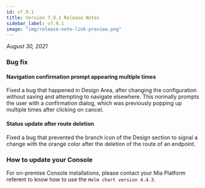 ```yaml
---
id: v7.9.1
title: Version 7.9.1 Release Notes
sidebar_label: v7.9.1
image: "img/release-note-link-preview.png"
---
```


_August 30, 2021_

### Bug fix 

#### Navigation confirmation prompt appearing multiple times

Fixed a bug that happened in Design Area, after changing the configuration without saving and attempting to navigate elsewhere. This normally prompts the user with a confirmation dialog, which was previously popping up multiple times after clicking on cancel.

#### Status update after route deletion

Fixed a bug that prevented the branch icon of the Design section to signal a change with the orange color after the deletion of the route of an endpoint. 

### How to update your Console

For on-premise Console installations, please contact your Mia Platform referent to know how to use the `Helm chart version 4.4.3`.

